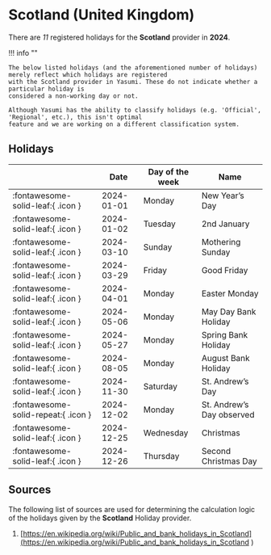 # Scotland (United Kingdom)

There are _11_ registered holidays for the **Scotland** provider in **2024**.

!!! info ""

    The below listed holidays (and the aforementioned number of holidays) merely reflect which holidays are registered
    with the Scotland provider in Yasumi. These do not indicate whether a particular holiday is
    considered a non-working day or not.

    Although Yasumi has the ability to classify holidays (e.g. 'Official', 'Regional', etc.), this isn't optimal
    feature and we are working on a different classification system.

## Holidays

|     | Date | Day of the week | Name |
| --- | ---- | --------------- | ---- |
| :fontawesome-solid-leaf:{ .icon } | 2024-01-01 | Monday | New Year’s Day |
| :fontawesome-solid-leaf:{ .icon } | 2024-01-02 | Tuesday | 2nd January |
| :fontawesome-solid-leaf:{ .icon } | 2024-03-10 | Sunday | Mothering Sunday |
| :fontawesome-solid-leaf:{ .icon } | 2024-03-29 | Friday | Good Friday |
| :fontawesome-solid-leaf:{ .icon } | 2024-04-01 | Monday | Easter Monday |
| :fontawesome-solid-leaf:{ .icon } | 2024-05-06 | Monday | May Day Bank Holiday |
| :fontawesome-solid-leaf:{ .icon } | 2024-05-27 | Monday | Spring Bank Holiday |
| :fontawesome-solid-leaf:{ .icon } | 2024-08-05 | Monday | August Bank Holiday |
| :fontawesome-solid-leaf:{ .icon } | 2024-11-30 | Saturday | St. Andrew’s Day |
| :fontawesome-solid-repeat:{ .icon } | 2024-12-02 | Monday | St. Andrew’s Day observed |
| :fontawesome-solid-leaf:{ .icon } | 2024-12-25 | Wednesday | Christmas |
| :fontawesome-solid-leaf:{ .icon } | 2024-12-26 | Thursday | Second Christmas Day |

## Sources

The following list of sources are used for determining the calculation logic of
the holidays given by the **Scotland** Holiday provider.


1. [https://en.wikipedia.org/wiki/Public_and_bank_holidays_in_Scotland](https://en.wikipedia.org/wiki/Public_and_bank_holidays_in_Scotland )
   